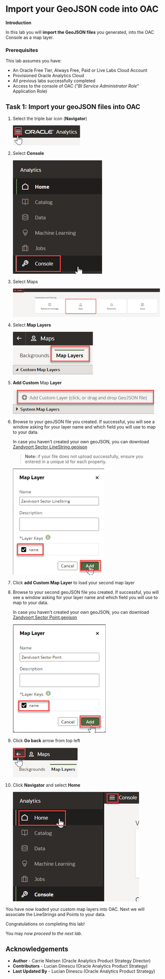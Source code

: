 # Import your GeoJSON code into OAC 

**Introduction**

In this lab you will **import the GeoJSON files** you generated, into the OAC Console as a map layer.

###  Prerequisites

This lab assumes you have:

- An Oracle Free Tier, Always Free, Paid or Live Labs Cloud Account
- Provisioned Oracle Analytics Cloud
- All previous labs successfully completed
- Access to the console of OAC ("_BI Service Administrator Role_" Application Role)

##  Task 1: Import your geoJSON files into OAC 

1. Select the triple bar icon (**Navigator**)

    ![](images/navigator.png " ")

2. Select **Console**  

    ![](images/console.png " ")


3. Select Maps  

    ![](images/maps.png " ")

4. Select **Map Layers**  

    ![](images/map-layers.png " ")

5. **Add Custom** Map **Layer**  

    ![](images/custom-map-layers.png " ")

6. Browse to your geoJSON file you created. If successful, you will see  a window asking for your layer name and which field you will use to map to your data. 

    In case you haven't created your own geoJSON, you can download [Zandvoort Sector LineString.geojson](https://objectstorage.us-ashburn-1.oraclecloud.com/p/a4JySgQvO_jUFX7Z9pOWPWKAgSs5BqweobA8kdxV3W_oqs-pAFiAJVOheNtAQ17x/n/idbwmyplhk4t/b/RedBullRacing-HondaWin/o/Zandvoort%20Sector%20LineString.geojson)
    > **Note:** if your file does not upload successfully, ensure you entered in a unique id for each property.  

    ![](images/zandvoort-sector-line.png " ")

7. Click **add Custom Map Layer** to load your second map layer

8. Browse to your second geoJSON file you created. If successful, you  will see a window asking for your layer name and which field you  will use to map to your data.

    In case you haven't created your own geoJSON, you can download [Zandvoort Sector Point.geojson](https://objectstorage.us-ashburn-1.oraclecloud.com/p/33Bt4LPdlJvJRtuLnHOAymQ8SitN46quzbHlFHOTgY9w_5YMUeEPY6npOXlaS_5C/n/idbwmyplhk4t/b/RedBullRacing-HondaWin/o/Zandvoort%20Sector%20Point.geojson)

    ![](images/zandvoort-sector-point.png " ")

9. Click **Go back** arrow from top left

    ![](images/go-back.png " ")

10. Click **Navigator** and select **Home**

    ![](images/home-page.png " ")

You have now loaded your custom map layers into OAC. Next we will
associate the LineStrings and Points to your data.

Congratulations on completing this lab!

You may now *proceed to the next lab*.

## **Acknowledgements**

- **Author** - Carrie Nielsen (Oracle Analytics Product Strategy Director)
- **Contributors** - Lucian Dinescu (Oracle Analytics Product Strategy)
- **Last Updated By** - Lucian Dinescu (Oracle Analytics Product Strategy)